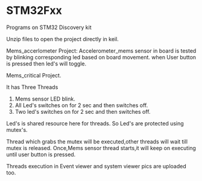 # STM32Fxx
Programs on STM32 Discovery kit


Unzip files to open the project directly in keil.

Mems_accerlometer Project:
Accelerometer_mems sensor in board is tested by blinking corresponding led based on board movement.
when User button is pressed then led's will toggle.

Mems_critical Project.

It has
Three Threads 
1) Mems sensor LED blink.
2) All Led's switches on for 2 sec and then switches off.
3) Two led's switches on for 2 sec and then switches off.

Led's is shared resource here for threads.
So Led's are protected using mutex's.

Thread which grabs the mutex will be executed,other threads will wait till mutex is released.
Once,Mems sensor thread starts,it will keep on executing until user button is pressed.


Threads execution in Event viewer and system viewer pics are uploaded too.



